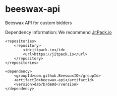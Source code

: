 # beeswax-api
Beeswax API for custom bidders

Dependency Information:
We recommend [JitPack.io](https://jitpack.io/#BeeswaxIO/beeswax-api)

	<repositories>
		<repository>
		    <id>jitpack.io</id>
		    <url>https://jitpack.io</url>
		</repository>
	</repositories>

    <dependency>
        <groupId>com.github.BeeswaxIO</groupId>
        <artifactId>beeswax-api</artifactId>
        <version>dab7b7de9d</version>
    </dependency>
